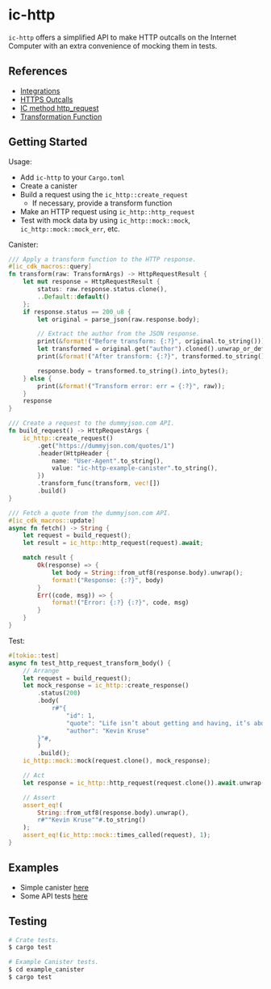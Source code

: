 # ic-http

`ic-http` offers a simplified API to make HTTP outcalls on the Internet Computer with an extra convenience of mocking them in tests.

## References

- [Integrations](https://internetcomputer.org/docs/current/developer-docs/integrations/)
- [HTTPS Outcalls](https://internetcomputer.org/docs/current/developer-docs/integrations/http_requests/)
- [IC method http_request](https://internetcomputer.org/docs/current/references/ic-interface-spec#ic-http_request)
- [Transformation Function](https://internetcomputer.org/docs/current/developer-docs/integrations/http_requests/http_requests-how-it-works#transformation-function)

## Getting Started

Usage:
- Add `ic-http` to your `Cargo.toml`
- Create a canister
- Build a request using the `ic_http::create_request`
  - If necessary, provide a transform function
- Make an HTTP request using `ic_http::http_request`
- Test with mock data by using `ic_http::mock::mock`, `ic_http::mock::mock_err`, etc.

Canister:

```rust
/// Apply a transform function to the HTTP response.
#[ic_cdk_macros::query]
fn transform(raw: TransformArgs) -> HttpRequestResult {
    let mut response = HttpRequestResult {
        status: raw.response.status.clone(),
        ..Default::default()
    };
    if response.status == 200_u8 {
        let original = parse_json(raw.response.body);

        // Extract the author from the JSON response.
        print(&format!("Before transform: {:?}", original.to_string()));
        let transformed = original.get("author").cloned().unwrap_or_default();
        print(&format!("After transform: {:?}", transformed.to_string()));

        response.body = transformed.to_string().into_bytes();
    } else {
        print(&format!("Transform error: err = {:?}", raw));
    }
    response
}

/// Create a request to the dummyjson.com API.
fn build_request() -> HttpRequestArgs {
    ic_http::create_request()
        .get("https://dummyjson.com/quotes/1")
        .header(HttpHeader {
            name: "User-Agent".to_string(),
            value: "ic-http-example-canister".to_string(),
        })
        .transform_func(transform, vec![])
        .build()
}

/// Fetch a quote from the dummyjson.com API.
#[ic_cdk_macros::update]
async fn fetch() -> String {
    let request = build_request();
    let result = ic_http::http_request(request).await;

    match result {
        Ok(response) => {
            let body = String::from_utf8(response.body).unwrap();
            format!("Response: {:?}", body)
        }
        Err((code, msg)) => {
            format!("Error: {:?} {:?}", code, msg)
        }
    }
}
```

Test:

```rust
#[tokio::test]
async fn test_http_request_transform_body() {
    // Arrange
    let request = build_request();
    let mock_response = ic_http::create_response()
        .status(200)
        .body(
            r#"{
                "id": 1,
                "quote": "Life isn’t about getting and having, it’s about giving and being.",
                "author": "Kevin Kruse"
        }"#,
        )
        .build();
    ic_http::mock::mock(request.clone(), mock_response);

    // Act
    let response = ic_http::http_request(request.clone()).await.unwrap();

    // Assert
    assert_eq!(
        String::from_utf8(response.body).unwrap(),
        r#""Kevin Kruse""#.to_string()
    );
    assert_eq!(ic_http::mock::times_called(request), 1);
}
```

## Examples

- Simple canister [here](./example_canister/)
- Some API tests [here](./tests/api.rs)

## Testing

```bash
# Crate tests.
$ cargo test

# Example Canister tests.
$ cd example_canister
$ cargo test
```
